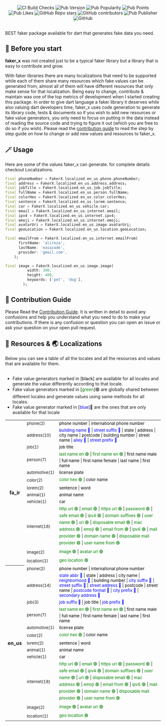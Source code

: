 <p align="center"> <img alt="CI Build Checks" src="https://img.shields.io/github/actions/workflow/status/easazade/faker_x/test.yaml?branch=master&style=flat-square"> <img alt="Pub Version" src="https://img.shields.io/pub/v/faker_x?style=flat-square"> <img alt="Pub Popularity" src="https://img.shields.io/pub/popularity/faker_x?style=flat-square"> <img alt="Pub Points" src="https://img.shields.io/pub/points/faker_x?style=flat-square"> <img alt="Pub Likes" src="https://img.shields.io/pub/likes/faker_x?style=flat-square"> <img alt="GitHub Repo stars" src="https://img.shields.io/github/stars/easazade/faker_x?style=flat-square"> <img alt="GitHub contributors" src="https://img.shields.io/github/contributors/easazade/faker_x?style=flat-square"> <img alt="Pub Publisher" src="https://img.shields.io/pub/publisher/faker_x?style=flat-square"> <img alt="GitHub" src="https://img.shields.io/github/license/easazade/faker_x?style=flat-square"> </p>

<br>
BEST faker package available for dart that generates fake data you need.
<br>

## 🚀 Before you start
**faker_x** was not created just to be a typical faker library but a library that is easy to contribute and grow.


With faker libraries there are many localizations that need to be supported while each of them share many resources which fake values can be generated from, almost all of them will have different resources that only make sense for that localization. Being easy to change, contribute & maintain was one of the top metrics of development when I started creating this package. In order to give dart language a faker library it deserves while also valuing dart developers time, faker_x uses code generation to generate its library code, tests & documents so if you wish to add new resources or fake value generators, you only need to focus on putting in the data instead of reading the source code and trying to figure it out (which you are free to do so if you wish). Please read the [contribution guide](CONTRIBUTING.md) to read the step by step guide on how to change or add new values and resources to faker_x.


## 🪄 Usage

Here are some of the values faker_x can generate. for complete details checkout Localizations.

```dart
final phoneNumber = FakerX.localized.en_us.phone.phoneNumber;
final address = FakerX.localized.en_us.address.address;
final jobTitle = FakerX.localized.en_us.job.jobTitle;
final fullName = FakerX.localized.en_us.person.fullName;
final colorHex = FakerX.localized.en_us.color.colorHex;
final sentence = FakerX.localized.en_us.lorem.sentence;
final car = FakerX.localized.en_us.vehicle.car;
final email = FakerX.localized.en_us.internet.email;
final ipv4 = FakerX.localized.en_us.internet.ipv4;
final emoji = FakerX.localized.en_us.internet.emoji;
final avatarUri = FakerX.localized.en_us.image.avatarUri;
final geoLocation = FakerX.localized.en_us.location.geoLocation;

final emailFrom = FakerX.localized.en_us.internet.emailFrom(
      firstName: 'alireza',
      lastName: 'easazade',
      provider: 'gmail.com',
    );

final image = FakerX.localized.en_us.image.image(
          width: 300,
          height: 400,
          keywords: ['pet', 'dog'],
        );    
```


## 📜 Contribution Guide
Please Read the [Contribution Guide](CONTRIBUTING.md). It is written in detail to avoid any confusions and help you understand what you need to do to make your contributions. If there is any confusion or question you can open an issue or ask your question on your open pull request.


## 💎 Resources & 🌏 Localizations

Below you can see a table of all the locales and all the resources and values that are available for them.<br><br>
- Fake value generators marked in [<span style="color:black">black</span>] are available for all locales and generate the value differently according to that locale.<br>
 - Fake value generators marked in [<span style="color:green">green</span>]🟢 are globally shared between different locales and generate values using same methods for all locales.<br>
- Fake value generator marked in [<span style="color:blue">blue</span>]🔵 are the ones that are only available for that locale<br>
<table>
<tr>
<th rowspan="12" scope="row">fa_ir</th>
<td><small>phone(2) </small></td>
<td><small><span style='color:black'>phone number</span> | <span style='color:black'>international phone number</span> </small></td>
</tr>
<tr>
<td><small>address(10) </small></td>
<td><small><span style='color:blue'>building name 🔵</span> | <span style='color:blue'>street suffix 🔵</span> | <span style='color:black'>state</span> | <span style='color:black'>address</span> | <span style='color:black'>city name</span> | <span style='color:black'>postcode</span> | <span style='color:black'>building number</span> | <span style='color:black'>street name</span> | <span style='color:blue'>alley 🔵</span> | <span style='color:blue'>street prefix 🔵</span></small></td>
</tr>
<tr>
<td><small>job(1) </small></td>
<td><small><span style='color:black'>job title</span></small></td>
</tr>
<tr>
<td><small>person(7) </small></td>
<td><small><span style='color:green'>last name en 🟢</span> | <span style='color:green'>first name en 🟢</span> | <span style='color:black'>first name male</span> | <span style='color:black'>full name</span> | <span style='color:black'>first name female</span> | <span style='color:black'>last name</span> | <span style='color:black'>first name</span></small></td>
</tr>
<tr>
<td><small>automotive(1) </small></td>
<td><small><span style='color:black'>license plate</span></small></td>
</tr>
<tr>
<td><small>color(2) </small></td>
<td><small><span style='color:green'>color hex 🟢</span> | <span style='color:black'>color name</span></small></td>
</tr>
<tr>
<td><small>lorem(2) </small></td>
<td><small><span style='color:black'>sentence</span> | <span style='color:black'>word</span></small></td>
</tr>
<tr>
<td><small>animal(1) </small></td>
<td><small><span style='color:black'>animal name</span></small></td>
</tr>
<tr>
<td><small>vehicle(1) </small></td>
<td><small><span style='color:black'>car</span></small></td>
</tr>
<tr>
<td><small>internet(18) </small></td>
<td><small><span style='color:green'>http url 🟢</span> | <span style='color:green'>email 🟢</span> | <span style='color:green'>https url 🟢</span> | <span style='color:green'>password 🟢</span> | <span style='color:green'>safe email 🟢</span> | <span style='color:green'>ipv4 🟢</span> | <span style='color:green'>domain suffixes 🟢</span> | <span style='color:green'>user name 🟢</span> | <span style='color:green'>uri 🟢</span> | <span style='color:green'>disposable email 🟢</span> | <span style='color:green'>mac address 🟢</span> | <span style='color:green'>emoji 🟢</span> | <span style='color:green'>email from 🟢</span> | <span style='color:green'>ipv6 🟢</span> | <span style='color:green'>mail provider 🟢</span> | <span style='color:green'>domain name 🟢</span> | <span style='color:green'>disposable mail provider 🟢</span> | <span style='color:green'>user name from 🟢</span></small></td>
</tr>
<tr>
<td><small>image(2) </small></td>
<td><small><span style='color:green'>image 🟢</span> | <span style='color:green'>avatar uri 🟢</span></small></td>
</tr>
<tr>
<td><small>location(1) </small></td>
<td><small><span style='color:green'>geo location 🟢</span></small></td>
</tr>
<tr>
<th rowspan="12" scope="row">en_us</th>
<td><small>phone(2) </small></td>
<td><small><span style='color:black'>phone number</span> | <span style='color:black'>international phone number</span> </small></td>
</tr>
<tr>
<td><small>address(14) </small></td>
<td><small><span style='color:blue'>state abbr 🔵</span> | <span style='color:black'>state</span> | <span style='color:black'>address</span> | <span style='color:black'>city name</span> | <span style='color:blue'>neighborhood 🔵</span> | <span style='color:black'>building number</span> | <span style='color:blue'>city suffix 🔵</span> | <span style='color:blue'>street suffix 🔵</span> | <span style='color:blue'>street address 🔵</span> | <span style='color:black'>postcode</span> | <span style='color:black'>street name</span> | <span style='color:blue'>postcode format 🔵</span> | <span style='color:blue'>city prefix 🔵</span> | <span style='color:blue'>secondary address 🔵</span></small></td>
</tr>
<tr>
<td><small>job(3) </small></td>
<td><small><span style='color:blue'>job suffix 🔵</span> | <span style='color:black'>job title</span> | <span style='color:blue'>job prefix 🔵</span></small></td>
</tr>
<tr>
<td><small>person(7) </small></td>
<td><small><span style='color:green'>last name en 🟢</span> | <span style='color:green'>first name en 🟢</span> | <span style='color:black'>first name male</span> | <span style='color:black'>full name</span> | <span style='color:black'>first name female</span> | <span style='color:black'>last name</span> | <span style='color:black'>first name</span></small></td>
</tr>
<tr>
<td><small>automotive(1) </small></td>
<td><small><span style='color:black'>license plate</span></small></td>
</tr>
<tr>
<td><small>color(2) </small></td>
<td><small><span style='color:green'>color hex 🟢</span> | <span style='color:black'>color name</span></small></td>
</tr>
<tr>
<td><small>lorem(2) </small></td>
<td><small><span style='color:black'>sentence</span> | <span style='color:black'>word</span></small></td>
</tr>
<tr>
<td><small>animal(1) </small></td>
<td><small><span style='color:black'>animal name</span></small></td>
</tr>
<tr>
<td><small>vehicle(1) </small></td>
<td><small><span style='color:black'>car</span></small></td>
</tr>
<tr>
<td><small>internet(18) </small></td>
<td><small><span style='color:green'>http url 🟢</span> | <span style='color:green'>email 🟢</span> | <span style='color:green'>https url 🟢</span> | <span style='color:green'>password 🟢</span> | <span style='color:green'>safe email 🟢</span> | <span style='color:green'>ipv4 🟢</span> | <span style='color:green'>domain suffixes 🟢</span> | <span style='color:green'>user name 🟢</span> | <span style='color:green'>uri 🟢</span> | <span style='color:green'>disposable email 🟢</span> | <span style='color:green'>mac address 🟢</span> | <span style='color:green'>emoji 🟢</span> | <span style='color:green'>email from 🟢</span> | <span style='color:green'>ipv6 🟢</span> | <span style='color:green'>mail provider 🟢</span> | <span style='color:green'>domain name 🟢</span> | <span style='color:green'>disposable mail provider 🟢</span> | <span style='color:green'>user name from 🟢</span></small></td>
</tr>
<tr>
<td><small>image(2) </small></td>
<td><small><span style='color:green'>image 🟢</span> | <span style='color:green'>avatar uri 🟢</span></small></td>
</tr>
<tr>
<td><small>location(1) </small></td>
<td><small><span style='color:green'>geo location 🟢</span></small></td>
</tr>
</table>


